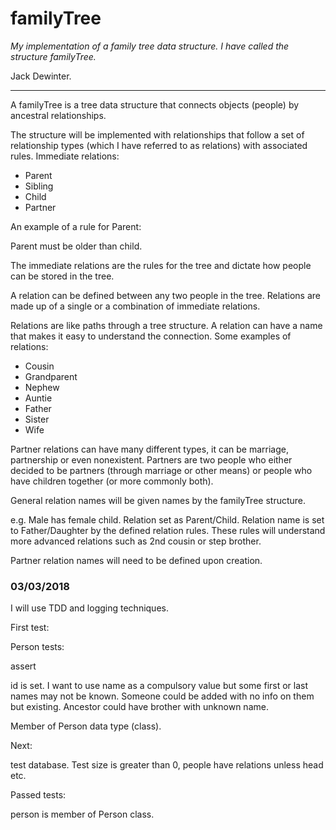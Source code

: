 # **familyTree**

*My implementation of a family tree data structure. I have called the structure familyTree.*

Jack Dewinter.

------

A familyTree is a tree data structure that connects objects (people) by ancestral relationships.

The structure will be implemented with relationships that follow a set of relationship types (which I have referred to as relations) with associated rules. Immediate relations:

- Parent
- Sibling
- Child
- Partner

An example of a rule for Parent: 

Parent must be older than child.

The immediate relations are the rules for the tree and dictate how people can be stored in the tree.

A relation can be defined between any two people in the tree. Relations are made up of a single or a combination of immediate relations. 

Relations are like paths through a tree structure. A relation can have a name that makes it easy to understand the connection. Some examples of relations:

- Cousin
- Grandparent
- Nephew
- Auntie
- Father
- Sister
- Wife

Partner relations can have many different types, it can be marriage, partnership or even nonexistent. Partners are two people who either decided to be partners (through marriage or other means) or people who have children together (or more commonly both). 

General relation names will be given names by the familyTree structure.

 e.g. Male has female child. Relation set as Parent/Child. Relation name is set to Father/Daughter by the defined relation rules. These rules will understand more advanced relations such as 2nd cousin or step brother.

Partner relation names will need to be defined upon creation. 

### 03/03/2018

I will use TDD and logging techniques. 

First test:

Person tests:

assert

id is set. I want to use name as a compulsory value but some first or last names may not be known. Someone could be added with no info on them but existing. Ancestor could have brother with unknown name. 

Member of Person data type (class).

Next: 

test database. Test size is greater than 0, people have relations unless head etc. 

Passed tests:

person is member of Person class.

